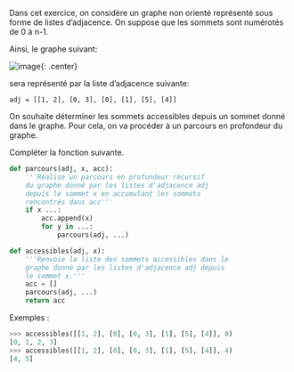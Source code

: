 Dans cet exercice, on considère un graphe non orienté représenté sous forme de listes
d’adjacence. On suppose que les sommets sont numérotés de 0 à n-1.

Ainsi, le graphe suivant:

![image](data2024/graph1.png){: .center}


sera représenté par la liste d’adjacence suivante:

`adj = [[1, 2], [0, 3], [0], [1], [5], [4]]`

On souhaite déterminer les sommets accessibles depuis un sommet donné dans le graphe.
Pour cela, on va procéder à un parcours en profondeur du graphe.

Compléter la fonction suivante.

```python linenums='1'
def parcours(adj, x, acc):
    '''Réalise un parcours en profondeur récursif
    du graphe donné par les listes d'adjacence adj 
    depuis le sommet x en accumulant les sommets
    rencontrés dans acc'''
    if x ...: 
        acc.append(x)
        for y in ...: 
            parcours(adj, ...) 

def accessibles(adj, x):
    '''Renvoie la liste des sommets accessibles dans le
    graphe donné par les listes d'adjacence adj depuis
    le sommet x.'''
    acc = []
    parcours(adj, ...) 
    return acc

```

Exemples :

```python
>>> accessibles([[1, 2], [0], [0, 3], [1], [5], [4]], 0)
[0, 1, 2, 3]
>>> accessibles([[1, 2], [0], [0, 3], [1], [5], [4]], 4)
[4, 5]
```